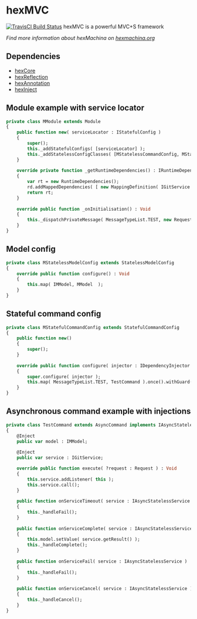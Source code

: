 # hexMVC

[![TravisCI Build Status](https://travis-ci.org/DoclerLabs/hexMVC.svg?branch=master)](https://travis-ci.org/DoclerLabs/hexMVC)
hexMVC is a powerful MVC+S framework

*Find more information about hexMachina on [hexmachina.org](http://hexmachina.org/)*

## Dependencies

* [hexCore](https://github.com/DoclerLabs/hexCore)
* [hexReflection](https://github.com/DoclerLabs/hexReflection)
* [hexAnnotation](https://github.com/DoclerLabs/hexAnnotation)
* [hexInject](https://github.com/DoclerLabs/hexInject)
	
	
## Module example with service locator
```haxe
private class MModule extends Module
{
	public function new( serviceLocator : IStatefulConfig )
	{
		super();
		this._addStatefulConfigs( [serviceLocator] );
		this._addStatelessConfigClasses( [MStatelessCommandConfig, MStatelessModelConfig] );
	}
	
	override private function _getRuntimeDependencies() : IRuntimeDependencies
	{
		var rt = new RuntimeDependencies();
		rd.addMappedDependencies( [ new MappingDefinition( IGitService ) ]); 
		return rt;
	}
	
	override public function _onInitialisation() : Void 
	{
		this._dispatchPrivateMessage( MessageTypeList.TEST, new Request( [new ExecutionPayload( something, ISomething )] ) );
	}
}
```
	
## Model config
```haxe
private class MStatelessModelConfig extends StatelessModelConfig
{
	override public function configure() : Void 
	{
		this.map( IMModel, MModel  );
	}
}
```


## Stateful command config
```haxe
private class MStatefulCommandConfig extends StatefulCommandConfig
{
	public function new()
	{
		super();
	}
	
	override public function configure( injector : IDependencyInjector ) : Void
	{
		super.configure( injector );
		this.map( MessageTypeList.TEST, TestCommand ).once().withGuard( MyGuardClass ).withCompleteHandler( function( e : AsyncCommandEvent ){ trace( e ); } );
	}
}
```


## Asynchronous command example with injections
```haxe
private class TestCommand extends AsyncCommand implements IAsyncStatelessServiceListener
{
	@Inject
    public var model : IMModel;
	
	@Inject
    public var service : IGitService;

    override public function execute( ?request : Request ) : Void
    {
		this.service.addListener( this );
		this.service.call();
    }
	
	public function onServiceTimeout( service : IAsyncStatelessService ) : Void 
	{
		this._handleFail();
	}
	
	public function onServiceComplete( service : IAsyncStatelessService ) : Void  
	{
		this.model.setValue( service.getResult() );
		this._handleComplete();
	}
	
	public function onServiceFail( service : IAsyncStatelessService ) : Void 
	{
		this._handleFail();
	}
	
	public function onServiceCancel( service : IAsyncStatelessService ) : Void  
	{
		this._handleCancel();
	}
}
```
